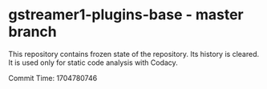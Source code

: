 # gstreamer1-plugins-base - master branch

This repository contains frozen state of the repository.
Its history is cleared. It is used only for static code
analysis with Codacy.

Commit Time: 1704780746